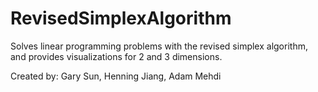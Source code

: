 # RevisedSimplexAlgorithm
Solves linear programming problems with the revised simplex algorithm, and provides visualizations for 2 and 3 dimensions.

Created by: Gary Sun, Henning Jiang, Adam Mehdi
